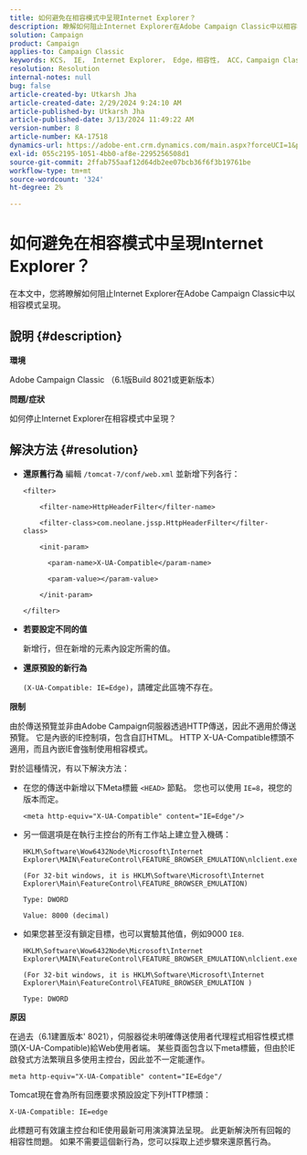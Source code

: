 ```yaml
---
title: 如何避免在相容模式中呈現Internet Explorer？
description: 瞭解如何阻止Internet Explorer在Adobe Campaign Classic中以相容模式呈現。
solution: Campaign
product: Campaign
applies-to: Campaign Classic
keywords: KCS， IE， Internet Explorer， Edge，相容性， ACC，Campaign Classic
resolution: Resolution
internal-notes: null
bug: false
article-created-by: Utkarsh Jha
article-created-date: 2/29/2024 9:24:10 AM
article-published-by: Utkarsh Jha
article-published-date: 3/13/2024 11:49:22 AM
version-number: 8
article-number: KA-17518
dynamics-url: https://adobe-ent.crm.dynamics.com/main.aspx?forceUCI=1&pagetype=entityrecord&etn=knowledgearticle&id=3f94054a-e4d6-ee11-9079-6045bd0067ea
exl-id: 055c2195-1051-4bb0-af8e-2295256508d1
source-git-commit: 2ffab755aaf12d64db2ee07bcb36f6f3b19761be
workflow-type: tm+mt
source-wordcount: '324'
ht-degree: 2%

---
```


# 如何避免在相容模式中呈現Internet Explorer？


在本文中，您將瞭解如何阻止Internet Explorer在Adobe Campaign Classic中以相容模式呈現。

## 說明 {#description}


<b>環境</b>

Adobe Campaign Classic （6.1版Build 8021或更新版本）

<b>問題/症狀</b>

如何停止Internet Explorer在相容模式中呈現？


## 解決方法 {#resolution}


- <b>還原舊行為</b>
編輯 `/tomcat-7/conf/web.xml` 並新增下列各行：


  ```
  <filter>
  
      <filter-name>HttpHeaderFilter</filter-name>
  
      <filter-class>com.neolane.jssp.HttpHeaderFilter</filter-
  class>
  
      <init-param>
  
        <param-name>X-UA-Compatible</param-name>
  
        <param-value></param-value>
  
      </init-param>
  
  </filter>
  ```




- <b>若要設定不同的值</b>

  新增行，但在新增的元素內設定所需的值。
- <b>還原預設的新行為</b>

  `(X-UA-Compatible: IE=Edge)`，請確定此區塊不存在。


<b>限制</b>

由於傳送預覽並非由Adobe Campaign伺服器透過HTTP傳送，因此不適用於傳送預覽。 它是內嵌的IE控制項，包含自訂HTML。 HTTP X-UA-Compatible標頭不適用，而且內嵌IE會強制使用相容模式。

對於這種情況，有以下解決方法：

- 在您的傳送中新增以下Meta標籤 `<HEAD>` 節點。 您也可以使用 `IE=8`，視您的版本而定。


  ```
  <meta http-equiv="X-UA-Compatible" content="IE=Edge"/>
  ```




- 另一個選項是在執行主控台的所有工作站上建立登入機碼：


  ```
  HKLM\Software\Wow6432Node\Microsoft\Internet Explorer\MAIN\FeatureControl\FEATURE_BROWSER_EMULATION\nlclient.exe
  
  (For 32-bit windows, it is HKLM\Software\Microsoft\Internet Explorer\Main\FeatureControl\FEATURE_BROWSER_EMULATION)
  
  Type: DWORD
  
  Value: 8000 (decimal)
  ```




- 如果您甚至沒有鎖定目標，也可以實驗其他值，例如9000 `IE8`.

  ```
  HKLM\Software\Wow6432Node\Microsoft\Internet Explorer\MAIN\FeatureControl\FEATURE_BROWSER_EMULATION\nlclient.exe
  
  (For 32-bit windows, it is HKLM\Software\Microsoft\Internet Explorer\Main\FeatureControl\FEATURE_BROWSER_EMULATION )
  
  Type: DWORD
  ```


<b>原因</b>

在過去（6.1建置版本&#39; 8021），伺服器從未明確傳送使用者代理程式相容性模式標頭(X-UA-Compatible)給Web使用者端。 某些頁面包含以下meta標籤，但由於IE啟發式方法繁瑣且多使用主控台，因此並不一定能運作。


```
meta http-equiv="X-UA-Compatible" content="IE=Edge"/
```


Tomcat現在會為所有回應要求預設設定下列HTTP標頭：


```
X-UA-Compatible: IE=edge
```


此標題可有效讓主控台和IE使用最新可用演演算法呈現。 此更新解決所有回報的相容性問題。 如果不需要這個新行為，您可以採取上述步驟來還原舊行為。
